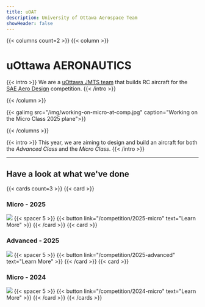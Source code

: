 ```yaml
---
title: uOAT
description: University of Ottawa Aerospace Team
showHeader: false
---
```


{{< columns count=2 >}}
{{< column >}}


# uOttawa AERONAUTICS

{{< intro >}}
We are a [uOttawa JMTS team](https://www.uottawa.ca/faculty-engineering/centre-entrepreneurship-engineering-design/facilities/john-mcentrye-team-space) that builds RC aircraft for the [SAE Aero Design](https://www.saeaerodesign.com/) competition.
{{< /intro >}}

{{< /column >}}


{{< galimg src="/img/working-on-micro-at-comp.jpg" caption="Working on the Micro Class 2025 plane">}}


{{< /columns >}}


{{< intro >}}
This year, we are aiming to design and build an aircraft for both the *Advanced Class* and the *Micro Class*.
{{< /intro >}}

---

## Have a look at what we've done

{{< cards count=3 >}}
{{< card >}}
### Micro - 2025
![](/img/micro-on-the-concrete.jpg)
{{< spacer 5 >}}
{{< button link="/competition/2025-micro" text="Learn More" >}}
{{< /card >}}
{{< card >}}
### Advanced - 2025
![](/img/adv-gala.jpg)
{{< spacer 5 >}}
{{< button link="/competition/2025-advanced" text="Learn More" >}}
{{< /card >}}
{{< card >}}
### Micro - 2024
![](/img/micro-2024-flying.jpg)
{{< spacer 5 >}}
{{< button link="/competition/2024-micro" text="Learn More" >}}
{{< /card >}}
{{< /cards >}}

